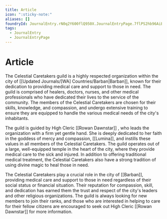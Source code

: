```yaml
---
title: Article
icon: ":sticky-note:"
aliases: []
foundryId: JournalEntry.rN0q2Y600flQ950X.JournalEntryPage.7flPS2hb96AiEkwM
tags:
  - JournalEntry
  - JournalEntryPage
---
```


# Article
The Celestial Caretakers guild is a highly respected organization within the city of [[Updated Journals/[WA] Countries/Barban|Barban]], known for their dedication to providing medical care and support to those in need. The guild is comprised of healers, doctors, nurses, and other medical professionals who have dedicated their lives to the service of the community. The members of the Celestial Caretakers are chosen for their skills, knowledge, and compassion, and undergo extensive training to ensure they are equipped to handle the various medical needs of the city's inhabitants.

The guild is guided by High Cleric [[Rowan Dawnstar]] , who leads the organization with a firm yet gentle hand. She is deeply dedicated to her faith in the goddess of mercy and compassion, [[Lumina]], and instills these values in all members of the Celestial Caretakers. The guild operates out of a large, well-equipped temple in the heart of the city, where they provide medical care to the sick and injured. In addition to offering traditional medical treatment, the Celestial Caretakers also have a strong tradition of using divine magic to heal those in need.

The Celestial Caretakers play a crucial role in the city of [[Barban]], providing medical care and support to those in need regardless of their social status or financial situation. Their reputation for compassion, skill, and dedication has earned them the trust and respect of the city's leaders and other religious organizations. The guild is always looking for new members to join their ranks, and those who are interested in helping to care for their fellow citizens are encouraged to seek out High Cleric [[Rowan Dawnstar]] for more information.